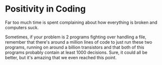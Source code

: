 # Positivity in Coding

Far too much time is spent complaining about how everything is broken and computers suck.

Sometimes, if your problem is 2 programs fighting over handling a file, remember that there's around a million lines of code to just run these two programs, running on around a billion transistors and that both of this programs probably contain at least 1000 decisions. Sure, it could all be better, but it's amazing that we even reached this point.
